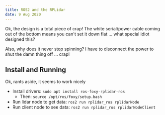 ```yaml
---
title: ROS2 and the RPLidar
date: 9 Aug 2020
---
```


Ok, the design is a total piece of crap! The white serial/power cable coming out of the
bottom means you can't set it down flat ... what special idiot designed this?

Also, why does it never stop spinning? I have to disconnect the power to shut the damn
thing off ... crap!

## Install and Running

Ok, rants aside, it seems to work nicely

- Install drivers: `sudo apt install ros-foxy-rplidar-ros`
    - Then: `source /opt/ros/foxy/setup.bash`
- Run lidar node to get data: `ros2 run rplidar_ros rplidarNode`
- Run client node to see data: `ros2 run rplidar_ros rplidarNodeClient`
